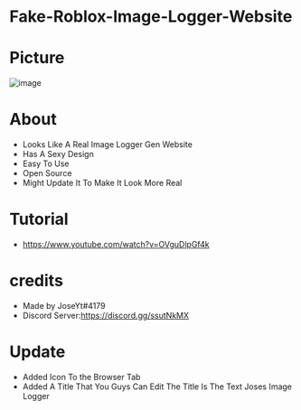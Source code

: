 # Fake-Roblox-Image-Logger-Website

# Picture
![image](https://user-images.githubusercontent.com/106576578/171284275-851287d8-1d6e-41f3-956f-b50687dbe818.png)


# About
- Looks Like A Real Image Logger Gen Website
- Has A Sexy Design
- Easy To Use
- Open Source
- Might Update It To Make It Look More Real
# Tutorial
- https://www.youtube.com/watch?v=OVguDlpGf4k

# credits
- Made by JoseYt#4179
- Discord Server:https://discord.gg/ssutNkMX

# Update
- Added Icon To the Browser Tab
- Added A Title That You Guys Can Edit The Title Is The Text Joses Image Logger
